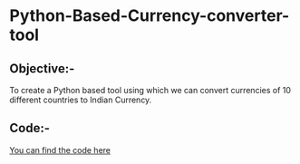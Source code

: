 # Python-Based-Currency-converter-tool
## Objective:- 
To create a Python based tool using which we can convert currencies of 10 different countries to Indian Currency.

## Code:-
[You can find the code here](https://github.com/AnkushSharma97/Python-Based-Currency-converter-tool/blob/main/Currency_converter.py)

